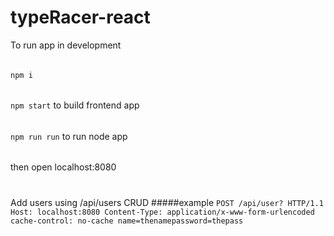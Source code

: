 # typeRacer-react

To run app in development
######
`npm i` 
######
`npm start` to build frontend app
###### 
`npm run run` to run node app
######
then open localhost:8080
#
Add users using /api/users CRUD
#####example
`POST /api/user? HTTP/1.1
 Host: localhost:8080
 Content-Type: application/x-www-form-urlencoded
 cache-control: no-cache
 name=thenamepassword=thepass
`